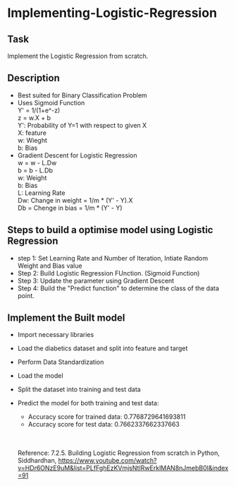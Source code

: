 # Implementing-Logistic-Regression
## Task
Implement the Logistic Regression from scratch.
## Description
- Best suited for Binary Classification Problem
- Uses Sigmoid Function</br>
Y' = 1/(1+e^-z)</br> 
z = w.X + b</br>
Y': Probability of Y=1 with respect to given X</br>
X: feature</br>
w: Wieght</br>
b: Bias</br>
- Gradient Descent for Logistic Regression</br>
w = w - L.Dw</br>
b = b - L.Db</br>
w: Weight</br>
b: Bias</br>
L: Learning Rate</br>
Dw: Change in weight = 1/m * (Y' - Y).X</br>
Db = Chenge in bias = 1/m * (Y' - Y)</br>
## Steps to build a optimise model using Logistic Regression
- step 1: Set Learning Rate and Number of Iteration, Intiate Random Weight and Bias value
- Step 2: Build Logistic Regression FUnction. (Sigmoid Function)
- Step 3: Update the parameter using Gradient Descent
- Step 4: Build the "Predict function" to determine the class of the data point.
## Implement the Built model
- Import necessary libraries
- Load the diabetics dataset and split into feature and target
- Perform Data Standardization 
- Load the model
- Split the dataset into training and test data
- Predict the model for both training and test data:
  - Accuracy score for trained data:  0.7768729641693811
  - Accuracy score for test data:  0.7662337662337663 </br></br></br>

  Reference: 7.2.5. Building Logistic Regression from scratch in Python, Siddhardhan, https://www.youtube.com/watch?v=HDr6ONzE9uM&list=PLfFghEzKVmjsNtIRwErklMAN8nJmebB0I&index=91
